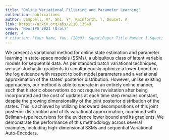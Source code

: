 ```yaml
---
title: "Online Variational Filtering and Parameter Learning"
collection: publications
author: Campbell. A*, Shi. Y*, Rainforth. T, Doucet. A
link: https://arxiv.org/abs/2110.13549
venue: 'NeurIPS 2021 (Oral)'
order: 4
# citation: 'Your Name, You. (2009). &quot;Paper Title Number 1.&quot; <i>Journal 1</i>. 1(1).'
---
```


We present a variational method for online state estimation and parameter learning in state-space models (SSMs), a ubiquitous class of latent variable models for sequential data. As per standard batch variational techniques, we use stochastic gradients to simultaneously optimize a lower bound on the log evidence with respect to both model parameters and a variational approximation of the states' posterior distribution. However, unlike existing approaches, our method is able to operate in an entirely online manner, such that historic observations do not require revisitation after being incorporated and the cost of updates at each time step remains constant, despite the growing dimensionality of the joint posterior distribution of the states. This is achieved by utilizing backward decompositions of this joint posterior distribution and of its variational approximation, combined with Bellman-type recursions for the evidence lower bound and its gradients. We demonstrate the performance of this methodology across several examples, including high-dimensional SSMs and sequential Variational Auto-Encoders. 